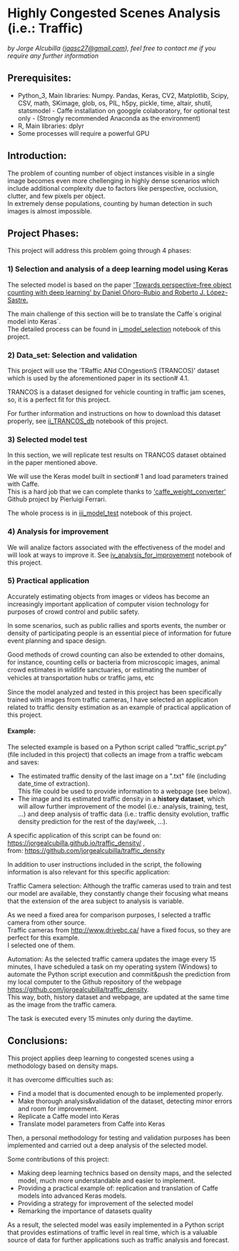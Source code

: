 # Highly Congested Scenes Analysis (i.e.: Traffic)
*by Jorge Alcubilla (jaasc27@gmail.com), feel free to contact me if you require any further information*

## Prerequisites:
- Python_3, Main libraries: Numpy. Pandas, Keras, CV2, Matplotlib, Scipy, CSV, math, SKimage, glob, os, PIL, h5py, pickle, time, altair, shutil, statsmodel - Caffe installation on googgle colaboratory, for optional test only -
(Strongly recommended Anaconda as the environment)
- R, Main libraries: dplyr
- Some processes will require a powerful GPU

## Introduction:
The problem of counting number of object instances visible in a single image becomes even more chellenging in highly dense scenarios which include additional complexity due to factors like perspective, occlusion, clutter, and few pixels per object. <br>
In extremely dense populations, counting by human detection in such images is almost impossible.

## Project Phases: 

This project will address this problem going through 4 phases: 

### 1) Selection and analysis of a deep learning model using Keras
The selected model is based on the paper ['Towards perspective-free object counting with deep learning' by Daniel Oñoro-Rubio and Roberto J. López-Sastre.](http://agamenon.tsc.uah.es/Investigacion/gram/publications/eccv2016-onoro.pdf)

The main challenge of this section will be to translate the Caffe´s original model into Keras´.<br>
The detailed process can be found in [i_model_selection](https://github.com/jorgealcubilla/TFM_DataScience/blob/master/i_model_selection.ipynb) notebook of this project.

### 2) Data_set: Selection and validation
This project will use the 'TRaffic ANd COngestionS (TRANCOS)' dataset which is used by the aforementioned paper in its section# 4.1.

TRANCOS is a dataset designed for vehicle counting in traffic jam scenes, so, it is a perfect fit for this project.

For further information and instructions on how to download this dataset properly, see [ii_TRANCOS_db](https://github.com/jorgealcubilla/TFM_DataScience/blob/master/ii_TRANCOS_db.ipynb) notebook of this project.

### 3) Selected model test
In this section, we will replicate test results on TRANCOS dataset obtained in the paper mentioned above.

We will use the Keras model built in section# 1 and load parameters trained with Caffe.<br>
This is a hard job that we can complete thanks to ['caffe_weight_converter'](https://github.com/pierluigiferrari/caffe_weight_converter) Github project by Pierluigi Ferrari.

The whole process is in [iii_model_test](https://github.com/jorgealcubilla/TFM_DataScience/blob/master/iii_model_test.ipynb) notebook of this project. 

### 4) Analysis for improvement
We will analize factors associated with the effectiveness of the model and will look at ways to improve it.
See [iv_analysis_for_improvement](https://github.com/jorgealcubilla/TFM_DataScience/blob/master/iv_analysis_for_improvement.ipynb) notebook of this project.

### 5) Practical application
Accurately estimating objects from images or videos has become an increasingly important application of computer vision technology for purposes of crowd control and public safety. 

In some scenarios, such as public rallies and sports events, the number or density of participating people is an essential piece of information for future event planning and space design. 

Good methods of crowd counting can also be extended to other domains, for instance, counting cells or bacteria from microscopic images, animal crowd estimates in wildlife sanctuaries, or estimating the number of vehicles at transportation hubs or trafﬁc jams, etc 

Since the model analyzed and tested in this project has been specifically trained with images from traffic cameras, I have selected an application related to traffic density estimation as an example of practical application of this project.

#### Example:
The selected example is based on a Python script called “traffic_script.py” (file included in this project) that collects an image from a traffic webcam and saves:
- The estimated traffic density of the last image on a ".txt" file (including date_time of extraction).<br>
This file could be used to provide information to a webpage (see below). <br>
- The image and its estimated traffic density in a **history dataset**, which will allow further improvement of the model (i.e.: analysis, training, test, …) and deep analysis of traffic data (i.e.: traffic density evolution, traffic density prediction for the rest of the day/week, …).

A specific application of this script can be found on:<br>
https://jorgealcubilla.github.io/traffic_density/ , <br>
from: https://github.com/jorgealcubilla/traffic_density

In addition to user instructions included in the script, the following information is also relevant for this specific application:

Traffic Camera selection: Although the traffic cameras used to train and test our model are available, they constantly change their focusing what means that the extension of the area subject to analysis is variable.

As we need a fixed area for comparison purposes, I selected a traffic camera from other source. <br>
Traffic cameras from http://www.drivebc.ca/ have a fixed focus, so they are perfect for this example. <br>
I selected one of them.

Automation: As the selected traffic camera updates the image every 15 minutes, I have scheduled a task on my operating system (Windows) to automate the Python script execution and commit&push the prediction from my local computer to the Github repository of the webpage https://github.com/jorgealcubilla/traffic_density. <br>
This way, both, history dataset and webpage, are updated at the same time as the image from the traffic camera. <br>

The task is executed every 15 minutes only during the daytime.
 
## Conclusions:
This project applies deep learning to congested scenes using a methodology based on density maps.

It has overcome difficulties such as:
- Find a model that is documented enough to be implemented properly.
- Make thorough analysis&validation of the dataset, detecting minor errors and room for improvement.
- Replicate a Caffe model into Keras
- Translate model parameters from Caffe into Keras

Then, a personal methodology for testing and validation purposes has been implemented and carried out a deep analysis of the selected model.

Some contributions of this project:

- Making deep learning technics based on density maps, and the selected model, much more understandable and easier to implement.
- Providing a practical example of: replication and translation of Caffe models into advanced Keras models. 
- Providing a strategy for improvement of the selected model
- Remarking the importance of datasets quality

As a result, the selected model was easily implemented in a Python script that provides estimations of traffic level in real time, which is a valuable source of data for further applications such as traffic analysis and forecast.  




